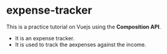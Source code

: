 # expense-tracker

This is a practice tutorial on Vuejs using the **Composition API**.

- It is an expense tracker.
- It is used to track the aexpenses against the income.
